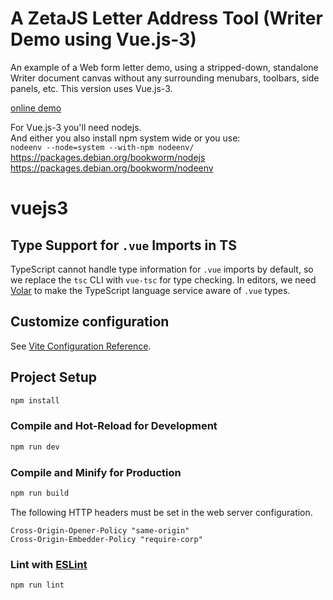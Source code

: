 # A ZetaJS Letter Address Tool (Writer Demo using Vue.js-3)

An example of a Web form letter demo, using a stripped-down, standalone Writer document canvas
without any surrounding menubars, toolbars, side panels, etc. This version uses Vue.js-3.

[online demo](https://zetaoffice.net/demos/letter-address-vuejs3/)

For Vue.js-3 you'll need nodejs.  
And either you also install npm system wide or you use:  
`nodeenv --node=system --with-npm nodeenv/`  
https://packages.debian.org/bookworm/nodejs  
https://packages.debian.org/bookworm/nodeenv

# vuejs3

## Type Support for `.vue` Imports in TS

TypeScript cannot handle type information for `.vue` imports by default, so we replace the `tsc` CLI with `vue-tsc` for type checking. In editors, we need [Volar](https://marketplace.visualstudio.com/items?itemName=Vue.volar) to make the TypeScript language service aware of `.vue` types.

## Customize configuration

See [Vite Configuration Reference](https://vitejs.dev/config/).

## Project Setup

```sh
npm install
```

### Compile and Hot-Reload for Development

```sh
npm run dev
```

### Compile and Minify for Production

```sh
npm run build
```

The following HTTP headers must be set in the web server configuration.
```
Cross-Origin-Opener-Policy "same-origin"
Cross-Origin-Embedder-Policy "require-corp"
```

### Lint with [ESLint](https://eslint.org/)

```sh
npm run lint
```
